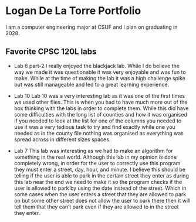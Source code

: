 # Logan De La Torre Portfolio

I am a computer engineering major at CSUF and I plan on graduating in 2028.

## Favorite CPSC 120L labs

* Lab 6 part-2
    I really enjoyed the blackjack lab. While I do believe the way we made it was questionable it was very enjoyable and was fun to make. While at the time of making the lab it was a high challenge spike but was still manageable and led to a great learning experience. 

* Lab 10
    Lab 10 was a very interesting lab as it was one of the first times we used other flies. This is when you had to have much more out of the box thinking with the labs in order to complete them. While this did have some difficulties with the long list of counties and how it was organised if you needed to look at the list for one of the columns you needed to use it was a very tedious task to try and find exactly while one you needed as in the county file nothing was organised as everything was spread across in different sizes spaces.

* Lab 7 
    This lab was interesting as we had to make an algorithm for something in the real world. Although this lab in my opinion is done completely wrong, in order for the user to correctly use this program they must enter a street, day, hour, and minute. I believe this should be telling if the user is able to park in the certain street they enter as during this lab near the end we need to make it so the program checks if the user is allowed to park by using the date instead of the street. Which in some cases when the user enters a street that they are allowed to park on but some other street does not allow the user to park there then it will tell them that they can’t park even if they are allowed to in the street they enter.
